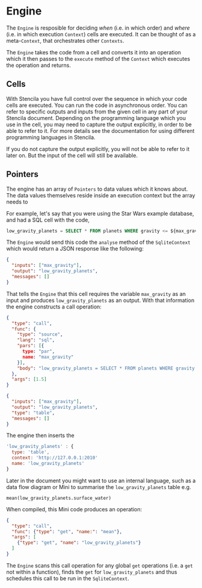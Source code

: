 # Engine

The `Engine` is resposible for deciding _when_ (i.e. in which order) and _where_ (i.e. in which execution `Context`) cells are executed.
It can be thought of as a meta-`Context`, that orchestrates other `Contexts`.

The `Engine` takes the code from a cell and converts it into an operation which it then passes
to the `execute` method of the `Context` which executes the operation and returns.

## Cells

With Stencila you have full control over the sequence in which your code cells are executed. You can run the code in asynchronous order.
You can refer to specific outputs and inputs from the given cell in any part of your Stencila document. Depending
on the programming language which you use in the cell, you may need to capture the output explicitly, in order to be able to
refer to it. For more details see the documentation for using different programming languages in Stencila.

If you do not capture the output explicitly, you will not be able to refer to it later on. But the input of the cell
will still be available.


## Pointers

The engine has an array of `Pointers` to data values which it knows about. The data values themselves reside inside an execution context but the array needs to

For example, let's say that you were using the Star Wars example database, and had a SQL cell with the code,

```sql
low_gravity_planets = SELECT * FROM planets WHERE gravity <= ${max_gravity}
```

The `Engine` would send this code the `analyse` method of the `SqliteContext` which would return a JSON response like the following:

```json
{
  "inputs": ["max_gravity"],
  "output": "low_gravity_planets",
  "messages": []
}
```

That tells the `Engine` that this cell requires the variable `max_gravity` as an input and produces `low_gravity_planets` as an output. With that information the engine constructs a call operation:

```json
{
  "type": "call",
  "func": {
    "type": "source",
    "lang": "sql",
    "pars": [{
      type: "par",
      name: "max_gravity"
    }],
    "body": "low_gravity_planets = SELECT * FROM planets WHERE gravity <= ${max_gravity}"
  },
  "args": [1.5]
}
```

```json
{
  "inputs": ["max_gravity"],
  "output": "low_gravity_planets",
  "type": "table",
  "messages": []
}
```

The engine then inserts the

```js
'low_gravity_planets' : {
  type: 'table',
  context: 'http://127.0.0.1:2010'
  name: 'low_gravity_planets'
}
```

Later in the document you might want to use an internal language, such as a data flow diagram or Mini to summarise the `low_gravity_planets` table e.g.

```mini
mean(low_gravity_planets.surface_water)
```

When compiled, this Mini code produces an operation:

```json
{
  "type": "call",
  "func": {"type": "get", "name:": "mean"},
  "args": [
    {"type": "get", "name": "low_gravity_planets"}
  ]
}
```

The `Engine` scans this call operation for any global `get` operations (i.e. a `get` not within a function), finds the `get` for `low_gravity_planets` and thus schedules this call to be run in the `SqliteContext`.
